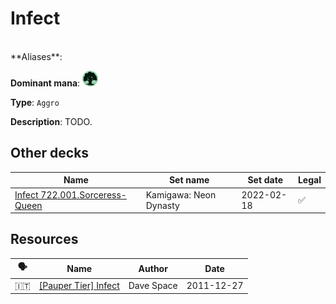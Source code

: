 <!-- This page is automatically generated by Myr: do not update it manually. Changes directly applied here will be lost. -->
# Infect
<br/>
**Aliases**: 

**Dominant mana**: <img src="../resources/images/mana/G.png" width="25"/>

**Type**: `Aggro`

**Description**: TODO.








## **Other decks**

| Name | Set name | Set date | Legal |
| -----| -------- | -------- | ----- |
| [Infect 722.001.Sorceress-Queen](https://www.mtggoldfish.com/deck/4667112) | Kamigawa: Neon Dynasty | 2022-02-18 | ✅ |






## **Resources**

| 🗣️ | Name | Author | Date |
| -- | ---- | ------ | ---- |
| 🇮🇹 | [[Pauper Tier] Infect](http://www.metagame.it/forum/viewtopic.php?f=158&t=26111) | Dave Space | 2011-12-27   |

